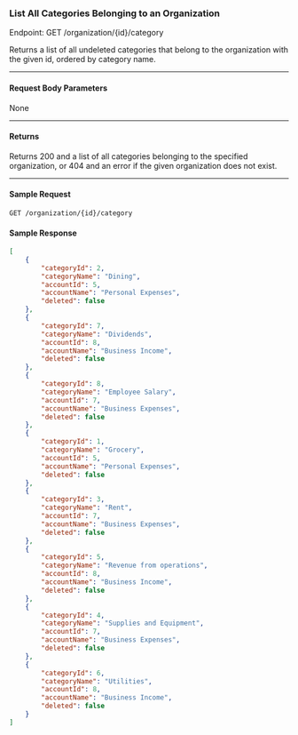 ### List All Categories Belonging to an Organization
Endpoint: GET /organization/{id}/category

Returns a list of all undeleted categories that belong to the organization with the given id, ordered by category name.
___
#### Request Body Parameters
None
___
#### Returns
Returns 200 and a list of all categories belonging to the specified organization, or 404 and an error if the given organization does not exist. 
___
#### Sample Request
`GET /organization/{id}/category`
<br/>

#### Sample Response
```json
[
    {
        "categoryId": 2,
        "categoryName": "Dining",
        "accountId": 5,
        "accountName": "Personal Expenses",
        "deleted": false
    },
    {
        "categoryId": 7,
        "categoryName": "Dividends",
        "accountId": 8,
        "accountName": "Business Income",
        "deleted": false
    },
    {
        "categoryId": 8,
        "categoryName": "Employee Salary",
        "accountId": 7,
        "accountName": "Business Expenses",
        "deleted": false
    },
    {
        "categoryId": 1,
        "categoryName": "Grocery",
        "accountId": 5,
        "accountName": "Personal Expenses",
        "deleted": false
    },
    {
        "categoryId": 3,
        "categoryName": "Rent",
        "accountId": 7,
        "accountName": "Business Expenses",
        "deleted": false
    },
    {
        "categoryId": 5,
        "categoryName": "Revenue from operations",
        "accountId": 8,
        "accountName": "Business Income",
        "deleted": false
    },
    {
        "categoryId": 4,
        "categoryName": "Supplies and Equipment",
        "accountId": 7,
        "accountName": "Business Expenses",
        "deleted": false
    },
    {
        "categoryId": 6,
        "categoryName": "Utilities",
        "accountId": 8,
        "accountName": "Business Income",
        "deleted": false
    }
]
```